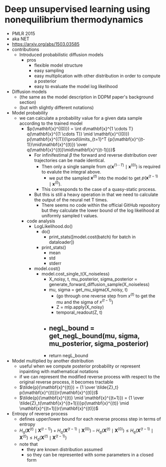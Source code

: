 # Deep unsupervised learning using nonequilibrium thermodynamics

- PMLR 2015
- aka NET
- https://arxiv.org/abs/1503.03585
- contributions
  - Introduced probabilistic diffusion models
    - pros
      - flexible model structure
      - easy sampling
      - easy multiplication with other distribution in order to compute a posterior
      - easy to evaluate the model log likelihood
- Diffusion models
  - (the same as the model description in DDPM paper's background section)
  - (but with slightly different notations)
- Model probability
  - we can calculate a probability value for a given data sample according to the trained model
    - $p(\mathbf{x}^{(0)}) = \int d\mathbf{x}^{1 \cdots T} q(\mathbf{x}^{(1 \cdots T)} \mid \mathbf{x}^{(0)}) p(\mathbf{x}^{(T)})\prod\limits_{t=1}^T {p(\mathbf{x}^{(t-1)}\mid\mathbf{x}^{(t)}) \over q(\mathbf{x}^{(t)}\mid\mathbf{x}^{(t-1)})}$
      - For infinifestimal $\beta$ the forward and reverse distribution over trajectories can be made identical.
        - Then only a single sample from $q(\mathbf{x}^{(1 \cdots T)} \mid \mathbf{x}^{(0)})$ is required to evalute the integral above.
          - we put the sampled $\mathbf{x}^{(t)}$ into the model to get $p(\mathbf{x}^{(t-1)}\mid\mathbf{x}^{(t)})$.
        - This corresponds to the case of a quasy-static process.
      - But this is still a heavy operation in that we need to calculate the output of the neural net T times.
        - There seems no code within the official GitHub repository but they calculate the lower bound of the log likelihood at uniformly sampled t values.
    - code analysis
      - LogLikelihood.do()
        - do()
          - print_stats([model.cost(batch) for batch in dataloader])
        - print_stats()
          - mean
          - std
          - stderr
      - model.cost()
        - model.cost_single_t(X_noiseless)
          - X_noisy, t, mu_posterior, sigma_posterior = generate_forward_diffusion_sample(X_noiseless)
          - mu, sigma = get_mu_sigma(X_noisy, t)
            - (go through one reverse step from $x^(t)$ to get the mu and the sigma of $x^{(t-1)}$)
            - Z = mlp.apply(X_noisy)
            - temporal_readout(Z, t)
          - negL_bound = get_negL_bound(mu, sigma, mu_posterior, sigma_posterior)
            - 
          - return negL_bound
- Model multiplied by another distribution
  - useful when we compute posterior probability or represent inpainting with mathematical notations
  - if we can represent the modified reverse process with respect to the original reverse process, it becomes tractable
  - $\tilde{p}(\mathbf{x}^{(t)}) = {1 \over \tilde{Z}_t} p(\mathbf{x}^{(t)})r(\mathbf{x}^{(t)})$
  - $\tilde{p}(\mathbf{x}^{(t)} \mid \mathbf{x}^{(t+1)}) = {1 \over \tilde{Z}_t(\mathbf{x}^{(t+1)})}p(\mathbf{x}^{(t)} \mid \mathbf{x}^{(t+1)})r(\mathbf{x}^{(t)})$
- Entropy of reverse process
  - defines upper/lower bound for each reverse process step in terms of entropy
  - $H_q(\mathbf{X}^{(t)} \mid \mathbf{X}^{(t-1)}) + H_q(\mathbf{X}^{(t-1)} \mid \mathbf{X}^{(0)}) - H_q(\mathbf{X}^{(t)} \mid \mathbf{X}^{(0)}) \le H_q(\mathbf{X}^{(t-1)} \mid \mathbf{X}^{(t)}) \le H_q(\mathbf{X}^{(t)} \mid \mathbf{X}^{(t-1)})$
  - note that
    - they are known distribution assumed
    - so they can be represented with some parameters in a closed form